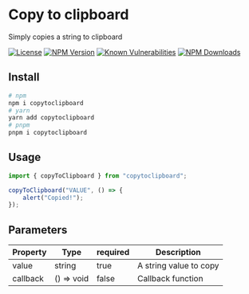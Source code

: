 # Copy to clipboard

Simply copies a string to clipboard

[![License](https://img.shields.io/npm/l/copytoclipboard.svg)](https://www.npmjs.com/package/copytoclipboard)
[![NPM Version](https://img.shields.io/npm/v/copytoclipboard.svg)](https://www.npmjs.com/package/copytoclipboard)
[![Known Vulnerabilities](https://snyk.io/test/github/marshallku/react-postscribe/badge.svg)](https://snyk.io/test/github/marshallku/copytoclipboard)
[![NPM Downloads](https://img.shields.io/npm/dm/copytoclipboard.svg)](https://www.npmjs.com/package/copytoclipboard)

## Install

```bash
# npm
npm i copytoclipboard
# yarn
yarn add copytoclipboard
# pnpm
pnpm i copytoclipboard
```

## Usage

```ts
import { copyToClipboard } from "copytoclipboard";

copyToClipboard("VALUE", () => {
    alert("Copied!");
});
```

## Parameters

| Property | Type       | required | Description            |
| -------- | ---------- | -------- | ---------------------- |
| value    | string     | true     | A string value to copy |
| callback | () => void | false    | Callback function      |
